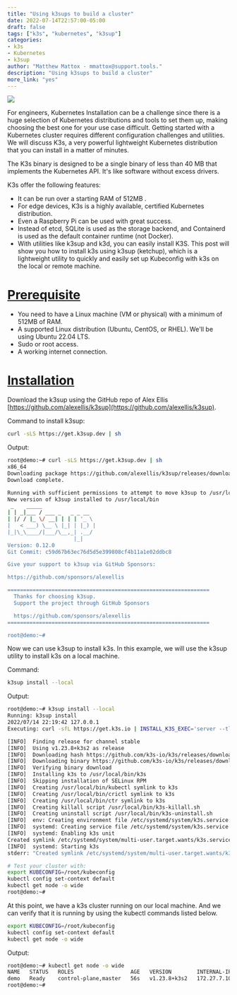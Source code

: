 ```yaml
---
title: "Using k3sups to build a cluster"
date: 2022-07-14T22:57:00-05:00
draft: false
tags: ["k3s", "kubernetes", "k3sup"]
categories:
- k3s
- Kubernetes
- k3sup
author: "Matthew Mattox - mmattox@support.tools."
description: "Using k3sups to build a cluster"
more_link: "yes"
---
```


![](https://cdn.support.tools/posts/using-k3sup-to-build-a-cluster/k3sup.png)

For engineers, Kubernetes Installation can be a challenge since there is a huge selection of Kubernetes distributions and tools to set them up, making choosing the best one for your use case difficult. Getting started with a Kubernetes cluster requires different configuration challenges and utilities. We will discuss K3s, a very powerful lightweight Kubernetes distribution that you can install in a matter of minutes.

The K3s binary is designed to be a single binary of less than 40 MB that implements the Kubernetes API. It's like software without excess drivers.

K3s offer the following features:

- It can be run over a starting RAM of 512MB .
- For edge devices, K3s is a highly available, certified Kubernetes distribution.
- Even a Raspberry Pi can be used with great success.
- Instead of etcd, SQLite is used as the storage backend, and Containerd is used as the default container runtime (not Docker).
- With utilities like k3sup and k3d, you can easily install K3S. This post will show you how to install k3s using k3sup (ketchup), which is a lightweight utility to quickly and easily set up Kubeconfig with k3s on the local or remote machine.

<!--more-->
# [Prerequisite](#prerequisite)
- You need to have a Linux machine (VM or physical) with a minimum of 512MB of RAM.
- A supported Linux distribution (Ubuntu, CentOS, or RHEL). We'll be using Ubuntu 22.04 LTS.
- Sudo or root access.
- A working internet connection.

# [Installation](#installation)
Download the k3sup using the GitHub repo of Alex Ellis [https://github.com/alexellis/k3sup](https://github.com/alexellis/k3sup).

Command to install k3sup:
```bash
curl -sLS https://get.k3sup.dev | sh
```

Output:
```bash
root@demo:~# curl -sLS https://get.k3sup.dev | sh
x86_64
Downloading package https://github.com/alexellis/k3sup/releases/download/0.12.0/k3sup as /tmp/k3sup
Download complete.

Running with sufficient permissions to attempt to move k3sup to /usr/local/bin
New version of k3sup installed to /usr/local/bin
 _    _____                 
| | _|___ / ___ _   _ _ __  
| |/ / |_ \/ __| | | | '_ \ 
|   < ___) \__ \ |_| | |_) |
|_|\_\____/|___/\__,_| .__/ 
                     |_|    
Version: 0.12.0
Git Commit: c59d67b63ec76d5d5e399808cf4b11a1e02ddbc8

Give your support to k3sup via GitHub Sponsors:

https://github.com/sponsors/alexellis

================================================================
  Thanks for choosing k3sup.
  Support the project through GitHub Sponsors

  https://github.com/sponsors/alexellis
================================================================

root@demo:~# 
```

Now we can use k3sup to install k3s. In this example, we will use the k3sup utility to install k3s on a local machine.

Command:
```bash
k3sup install --local
```

Output:
```bash
root@demo:~# k3sup install --local
Running: k3sup install
2022/07/14 22:19:42 127.0.0.1
Executing: curl -sfL https://get.k3s.io | INSTALL_K3S_EXEC='server --tls-san 127.0.0.1' INSTALL_K3S_CHANNEL='stable' sh -

[INFO]  Finding release for channel stable
[INFO]  Using v1.23.8+k3s2 as release
[INFO]  Downloading hash https://github.com/k3s-io/k3s/releases/download/v1.23.8+k3s2/sha256sum-amd64.txt
[INFO]  Downloading binary https://github.com/k3s-io/k3s/releases/download/v1.23.8+k3s2/k3s
[INFO]  Verifying binary download
[INFO]  Installing k3s to /usr/local/bin/k3s
[INFO]  Skipping installation of SELinux RPM
[INFO]  Creating /usr/local/bin/kubectl symlink to k3s
[INFO]  Creating /usr/local/bin/crictl symlink to k3s
[INFO]  Creating /usr/local/bin/ctr symlink to k3s
[INFO]  Creating killall script /usr/local/bin/k3s-killall.sh
[INFO]  Creating uninstall script /usr/local/bin/k3s-uninstall.sh
[INFO]  env: Creating environment file /etc/systemd/system/k3s.service.env
[INFO]  systemd: Creating service file /etc/systemd/system/k3s.service
[INFO]  systemd: Enabling k3s unit
Created symlink /etc/systemd/system/multi-user.target.wants/k3s.service → /etc/systemd/system/k3s.service.
[INFO]  systemd: Starting k3s
stderr: "Created symlink /etc/systemd/system/multi-user.target.wants/k3s.service → /etc/systemd/system/k3s.service.\n"stdout: "[INFO]  Finding release for channel stable\n[INFO]  Using v1.23.8+k3s2 as release\n[INFO]  Downloading hash https://github.com/k3s-io/k3s/releases/download/v1.23.8+k3s2/sha256sum-amd64.txt\n[INFO]  Downloading binary https://github.com/k3s-io/k3s/releases/download/v1.23.8+k3s2/k3s\n[INFO]  Verifying binary download\n[INFO]  Installing k3s to /usr/local/bin/k3s\n[INFO]  Skipping installation of SELinux RPM\n[INFO]  Creating /usr/local/bin/kubectl symlink to k3s\n[INFO]  Creating /usr/local/bin/crictl symlink to k3s\n[INFO]  Creating /usr/local/bin/ctr symlink to k3s\n[INFO]  Creating killall script /usr/local/bin/k3s-killall.sh\n[INFO]  Creating uninstall script /usr/local/bin/k3s-uninstall.sh\n[INFO]  env: Creating environment file /etc/systemd/system/k3s.service.env\n[INFO]  systemd: Creating service file /etc/systemd/system/k3s.service\n[INFO]  systemd: Enabling k3s unit\n[INFO]  systemd: Starting k3s\n"Saving file to: /root/kubeconfig

# Test your cluster with:
export KUBECONFIG=/root/kubeconfig
kubectl config set-context default
kubectl get node -o wide
root@demo:~# 
```

At this point, we have a k3s cluster running on our local machine. And we can verify that it is running by using the kubectl commands listed below.

```bash
export KUBECONFIG=/root/kubeconfig
kubectl config set-context default
kubectl get node -o wide
```

Output:
```bash
root@demo:~# kubectl get node -o wide
NAME   STATUS   ROLES                  AGE   VERSION        INTERNAL-IP    EXTERNAL-IP   OS-IMAGE           KERNEL-VERSION      CONTAINER-RUNTIME
demo   Ready    control-plane,master   56s   v1.23.8+k3s2   172.27.7.100   <none>        Ubuntu 22.04 LTS   5.15.0-27-generic   containerd://1.5.13-k3s1
root@demo:~# 
```